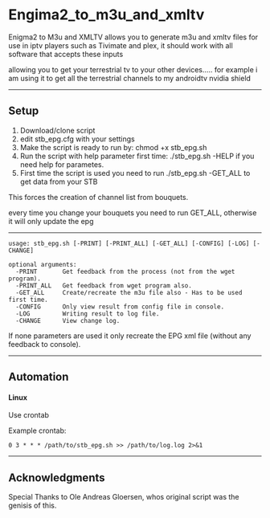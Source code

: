 # Engima2_to_m3u_and_xmltv

Enigma2 to M3u and XMLTV allows you to generate m3u and xmltv files for use in iptv players such as Tivimate and plex,
it should work with all software that accepts these inputs

allowing you to get your terrestrial tv to your other devices.....
for example i am using it to get all the terrestrial channels to my androidtv nvidia shield

---

## Setup
1) Download/clone script 
2) edit stb_epg.cfg with your settings
3) Make the script is ready to run by: chmod +x stb_epg.sh
4) Run the script with help parameter first time: ./stb_epg.sh -HELP if you need help for parametes.
5) First time the script is used you need to run ./stb_epg.sh -GET_ALL 
to get data from your STB

This forces the creation of channel list from bouquets.

every time you change your bouquets you need to run GET_ALL, otherwise it will only update the epg

---

```
usage: stb_epg.sh [-PRINT] [-PRINT_ALL] [-GET_ALL] [-CONFIG] [-LOG] [-CHANGE]

optional arguments:
  -PRINT       Get feedback from the process (not from the wget program).
  -PRINT_ALL   Get feedback from wget program also.
  -GET_ALL     Create/recreate the m3u file also - Has to be used first time.
  -CONFIG      Only view result from config file in console.
  -LOG         Writing result to log file.
  -CHANGE      View change log.

  ```
  If none parameters are used it only recreate the EPG xml file (without any feedback to console).

---

## Automation 
#### Linux
Use crontab 

Example crontab:

`0 3 * * * /path/to/stb_epg.sh >> /path/to/log.log 2>&1`

---

## Acknowledgments
Special Thanks to Ole Andreas Gloersen, whos original script was the genisis of this.
